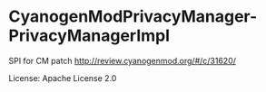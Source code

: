 CyanogenModPrivacyManager-PrivacyManagerImpl
============================================

SPI for CM patch http://review.cyanogenmod.org/#/c/31620/

License: Apache License 2.0

